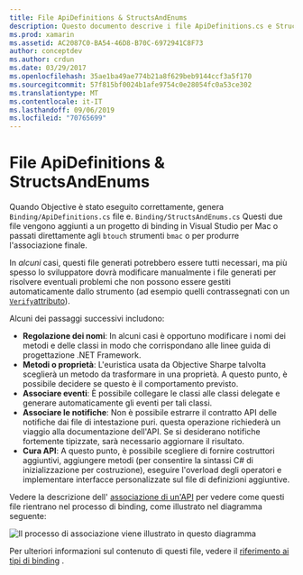 ```yaml
---
title: File ApiDefinitions & StructsAndEnums
description: Questo documento descrive i file ApiDefinitions.cs e StructsAndEnums.cs generati da Objective Sharpie. Questi file vengono quindi usati per accedere al codice Objective-C da C#.
ms.prod: xamarin
ms.assetid: AC2087C0-BA54-46D8-B70C-6972941C8F73
author: conceptdev
ms.author: crdun
ms.date: 03/29/2017
ms.openlocfilehash: 35ae1ba49ae774b21a8f629beb9144ccf3a5f170
ms.sourcegitcommit: 57f815bf0024b1afe9754c0e28054fc0a53ce302
ms.translationtype: MT
ms.contentlocale: it-IT
ms.lasthandoff: 09/06/2019
ms.locfileid: "70765699"
---
```

# <a name="apidefinitions--structsandenums-files"></a>File ApiDefinitions & StructsAndEnums

Quando Objective è stato eseguito correttamente, genera `Binding/ApiDefinitions.cs` file e. `Binding/StructsAndEnums.cs`
Questi due file vengono aggiunti a un progetto di binding in Visual Studio per Mac o passati direttamente agli `btouch` strumenti `bmac` o per produrre l'associazione finale.

In *alcuni* casi, questi file generati potrebbero essere tutti necessari, ma più spesso lo sviluppatore dovrà modificare manualmente i file generati per risolvere eventuali problemi che non possono essere gestiti automaticamente dallo strumento (ad esempio quelli contrassegnati con un [ `Verify`attributo](~/cross-platform/macios/binding/objective-sharpie/platform/verify.md)).

Alcuni dei passaggi successivi includono:

- **Regolazione dei nomi**: In alcuni casi è opportuno modificare i nomi dei metodi e delle classi in modo che corrispondano alle linee guida di progettazione .NET Framework.
- **Metodi o proprietà**: L'euristica usata da Objective Sharpe talvolta sceglierà un metodo da trasformare in una proprietà. A questo punto, è possibile decidere se questo è il comportamento previsto.
- **Associare eventi**: È possibile collegare le classi alle classi delegate e generare automaticamente gli eventi per tali classi.
- **Associare le notifiche**: Non è possibile estrarre il contratto API delle notifiche dai file di intestazione puri. questa operazione richiederà un viaggio alla documentazione dell'API. Se si desiderano notifiche fortemente tipizzate, sarà necessario aggiornare il risultato.
- **Cura API**: A questo punto, è possibile scegliere di fornire costruttori aggiuntivi, aggiungere metodi (per consentire la sintassi C# di inizializzazione per costruzione), eseguire l'overload degli operatori e implementare interfacce personalizzate sul file di definizioni aggiuntive.

Vedere la descrizione dell' [associazione di un'API](~/cross-platform/macios/binding/objective-c-libraries.md) per vedere come questi file rientrano nel processo di binding, come illustrato nel diagramma seguente:

![](apidefinitions-structsandenums-images/binding-flowchart.png "Il processo di associazione viene illustrato in questo diagramma")

Per ulteriori informazioni sul contenuto di questi file, vedere il [riferimento ai tipi di binding](~/cross-platform/macios/binding/binding-types-reference.md) .
